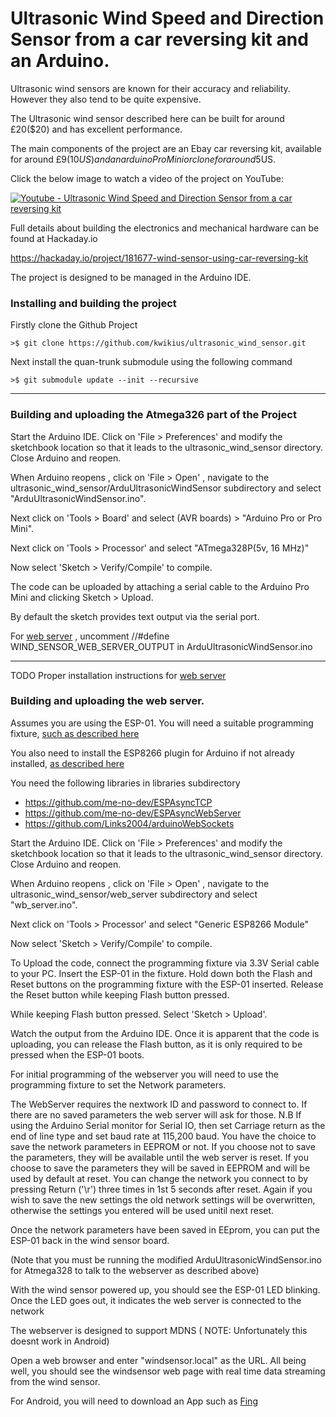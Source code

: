 

# Ultrasonic Wind Speed and Direction Sensor from a car reversing kit and an Arduino.


Ultrasonic wind sensors are known for their accuracy and reliability. However they also tend to be quite expensive.

The Ultrasonic wind sensor described here can be built for around £20($20) and has excellent performance.

The main components of the project are an Ebay car reversing kit, available for around £9(10$US) and an arduino Pro Mini or clone for around 5$US.

Click the below image to watch a video of the project on YouTube:

[![Youtube - Ultrasonic Wind Speed and Direction Sensor from a car reversing kit](http://img.youtube.com/vi/_kloM0Tk8lo/2.jpg)](https://www.youtube.com/watch?v=_kloM0Tk8lo&list=PL-N-nQ0dVeh7bO8eM10oHQ2tNhluuLc5f 
"Youtube - Ultrasonic Wind Speed and Direction Sensor from a car reversing kit")

Full details about building the electronics and mechanical hardware can be found at Hackaday.io

https://hackaday.io/project/181677-wind-sensor-using-car-reversing-kit

The project is designed to be managed in the Arduino IDE.

### Installing and building the project

Firstly clone the Github Project

```>$ git clone https://github.com/kwikius/ultrasonic_wind_sensor.git ```

Next install the quan-trunk submodule using the following command

```>$ git submodule update --init --recursive```

-------------------------

### Building and uploading the Atmega326 part of the Project

Start the Arduino IDE. Click on 'File > Preferences' and modify the sketchbook location so that it leads to the ultrasonic_wind_sensor directory.
Close Arduino and reopen.

When Arduino reopens , click on 'File > Open' , navigate to the ultrasonic_wind_sensor/ArduUltrasonicWindSensor subdirectory and select "ArduUltrasonicWindSensor.ino".

Next click on 'Tools > Board' and select   (AVR boards) > "Arduino Pro or Pro Mini".

Next click on 'Tools > Processor' and select "ATmega328P(5v, 16 MHz)"

Now select 'Sketch > Verify/Compile' to compile. 

The code can be uploaded by attaching a serial cable to the Arduino Pro Mini and clicking Sketch > Upload.

By default the sketch provides text output via the serial port.

For [web server](https://github.com/kwikius/ultrasonic_wind_sensor/blob/master/web_server/web_server.ino) ,
uncomment //#define WIND_SENSOR_WEB_SERVER_OUTPUT in ArduUltrasonicWindSensor.ino

------------------------------

TODO Proper installation instructions for [web server](https://github.com/kwikius/ultrasonic_wind_sensor/blob/master/web_server/web_server.ino)

### Building and uploading the web server.

Assumes you are using the ESP-01. You will need a suitable programming fixture, 
[such as described here](https://www.allaboutcircuits.com/projects/flashing-the-ESP-01-firmware-to-SDK-v2.0.0-is-easier-now/)

You also need to install the ESP8266 plugin for Arduino if not already installed, 
[as described here](https://create.arduino.cc/projecthub/electropeak/getting-started-w-nodemcu-esp8266-on-arduino-ide-28184f)

You need the following libraries in libraries subdirectory 
* https://github.com/me-no-dev/ESPAsyncTCP
* https://github.com/me-no-dev/ESPAsyncWebServer
* https://github.com/Links2004/arduinoWebSockets

Start the Arduino IDE. Click on 'File > Preferences' and modify the sketchbook location so that it leads to the ultrasonic_wind_sensor directory.
Close Arduino and reopen.

When Arduino reopens , click on 'File > Open' , navigate to the ultrasonic_wind_sensor/web_server subdirectory 
and select "wb_server.ino".

Next click on 'Tools > Processor' and select "Generic ESP8266 Module"

Now select 'Sketch > Verify/Compile' to compile. 

To Upload the code, connect the programming fixture via 3.3V Serial cable to your PC.
Insert the ESP-01 in the fixture.
Hold down both the Flash and Reset buttons on the programming fixture with the ESP-01 inserted.
Release the Reset button while keeping Flash button pressed. 

While keeping Flash button pressed. Select 'Sketch > Upload'.

Watch the output from the Arduino IDE. Once it is apparent that the code is uploading, you can release the Flash button, 
as it is only required to be pressed when the ESP-01 boots.

For initial programming of the webserver you will need to use the programming fixture to set the Network parameters.

The WebServer requires the nextwork ID and password to connect to. If there are no saved parameters the web server will ask for those.
N.B If using the Arduino Serial monitor for Serial IO, then set Carriage return as the end of line type and set baud rate at 115,200 baud.
You have the choice to save the network parameters in EEPROM or not. If you choose not to save the parameters, they will be available 
until the web server is reset. If you choose to save the parameters they will be saved in EEPROM and will be used by default at reset.
You can change the network you connect to by pressing Return ('\r') three times in 1st 5 seconds after reset. 
Again if you wish to save the new settings the old network settings will be overwritten, otherwise the settings you entered will be used 
unitil next reset.

Once the network parameters have been saved in EEprom, you can put the ESP-01 back in the wind sensor board.

(Note that you must be running the modified ArduUltrasonicWindSensor.ino for Atmega328 to talk to the webserver as described above)

With the wind sensor powered up, you should see the ESP-01 LED blinking. Once the LED goes out, it indicates the web server is connected to the network

The webserver is designed to support MDNS ( NOTE: Unfortunately this doesnt work in Android)

Open a web browser and enter "windsensor.local" as the URL. 
All being well, you should see the windsensor web page with real time data streaming from the wind sensor.

For Android, you will need to download an App such as [Fing](https://www.fing.com/products/fing-app)













